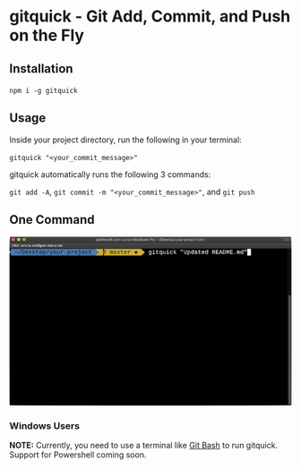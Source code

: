 # gitquick - Git Add, Commit, and Push on the Fly

## Installation

`npm i -g gitquick`

## Usage

Inside your project directory, run the following in your terminal:

`gitquick "<your_commit_message>"`

gitquick automatically runs the following 3 commands:

`git add -A`, `git commit -m "<your_commit_message>"`, and `git push`

## One Command

![gitquick command](assets/img/gitquick-example_01.png)

### Windows Users

**NOTE:** Currently, you need to use a terminal like [Git Bash](https://git-scm.com/downloads) to run gitquick. Support for Powershell coming soon.

